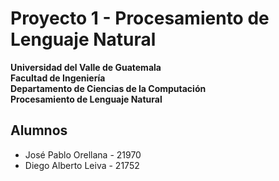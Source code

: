 # Proyecto 1 - Procesamiento de Lenguaje Natural

**Universidad del Valle de Guatemala**  
**Facultad de Ingeniería**  
**Departamento de Ciencias de la Computación**  
**Procesamiento de Lenguaje Natural** 

## Alumnos
- José Pablo Orellana - 21970
- Diego Alberto Leiva - 21752